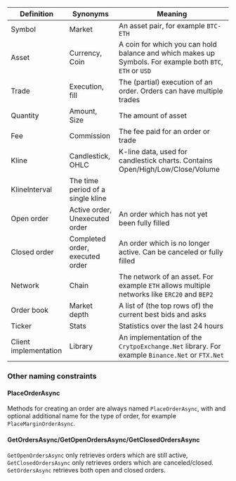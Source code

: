 |Definition|Synonyms|Meaning|
|----------|--------|-------|
|Symbol|Market|An asset pair, for example `BTC-ETH`|
|Asset|Currency, Coin|A coin for which you can hold balance and which makes up Symbols. For example both `BTC`, `ETH` or `USD`|
|Trade|Execution, fill|The (partial) execution of an order. Orders can have multiple trades|
|Quantity|Amount, Size|The amount of asset|
|Fee|Commission|The fee paid for an order or trade|
|Kline|Candlestick, OHLC|K-line data, used for candlestick charts. Contains Open/High/Low/Close/Volume|
|KlineInterval|The time period of a single kline|
|Open order|Active order, Unexecuted order|An order which has not yet been fully filled|
|Closed order|Completed order, executed order|An order which is no longer active. Can be canceled or fully filled|
|Network|Chain|The network of an asset. For example `ETH` allows multiple networks like `ERC20` and `BEP2`|
|Order book|Market depth|A list of (the top rows of) the current best bids and asks|
|Ticker|Stats|Statistics over the last 24 hours|
|Client implementation|Library|An implementation of the `CrytpoExchange.Net` library. For example `Binance.Net` or `FTX.Net`|

### Other naming constraints
#### PlaceOrderAsync
Methods for creating an order are always named `PlaceOrderAsync`, with and optional additional name for the type of order, for example `PlaceMarginOrderAsync`.

#### GetOrdersAsync/GetOpenOrdersAsync/GetClosedOrdersAsync
`GetOpenOrdersAsync` only retrieves orders which are still active, `GetClosedOrdersAsync` only retrieves orders which are canceled/closed. `GetOrdersAsync` retrieves both open and closed orders.